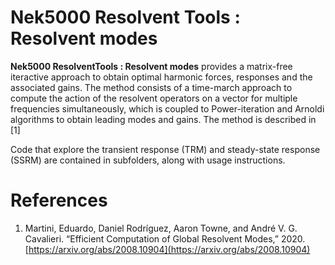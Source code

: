 # Nek5000 Resolvent Tools : Resolvent modes

**Nek5000 ResolventTools : Resolvent modes** provides a matrix-free iteractive approach to obtain optimal harmonic forces, responses and the associated gains. The method consists of a time-march approach to compute the action of the resolvent operators on a vector for multiple frequencies simultaneously, which is coupled to Power-iteration and Arnoldi algorithms to obtain leading modes and gains.  The method is described in [1]

Code that explore the transient response (TRM) and steady-state response (SSRM) are contained in subfolders, along with usage instructions.

# References

1. Martini, Eduardo, Daniel Rodríguez, Aaron Towne, and André V. G. Cavalieri. “Efficient Computation of Global Resolvent Modes,” 2020. [https://arxiv.org/abs/2008.10904](https://arxiv.org/abs/2008.10904) 



